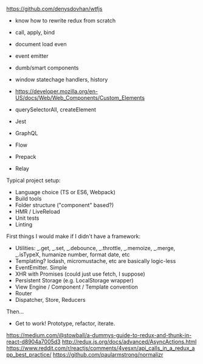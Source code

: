 https://github.com/denysdovhan/wtfjs

- know how to rewrite redux from scratch
- call, apply, bind
- document load even
- event emitter
- dumb/smart components
- window statechage handlers, history

- https://developer.mozilla.org/en-US/docs/Web/Web_Components/Custom_Elements
- querySelectorAll, createElement

- Jest
- GraphQL
- Flow
- Prepack
- Relay

Typical project setup:

- Language choice (TS or ES6, Webpack)
- Build tools
- Folder structure ("component" based?)
- HMR / LiveReload
- Unit tests
- Linting

First things I would make if I didn't have a framework:

- Utilities: _.get, _.set, _.debounce, _.throttle, _.memoize, _.merge, _.isTypeX, humanize number, format date, etc
- Templating? lodash, micromustache, etc are basically logic-less
- EventEmitter. Simple
- XHR with Promises (could just use fetch, I suppose)
- Persistent Storage (e.g. LocalStorage wrapper)
- View Engine / Component / Template convention
- Router
- Dispatcher, Store, Reducers

Then...

- Get to work! Prototype, refactor, iterate.

https://medium.com/@stowball/a-dummys-guide-to-redux-and-thunk-in-react-d8904a7005d3
http://redux.js.org/docs/advanced/AsyncActions.html
https://www.reddit.com/r/reactjs/comments/4yesxn/api_calls_in_a_redux_app_best_practice/
https://github.com/paularmstrong/normalizr
